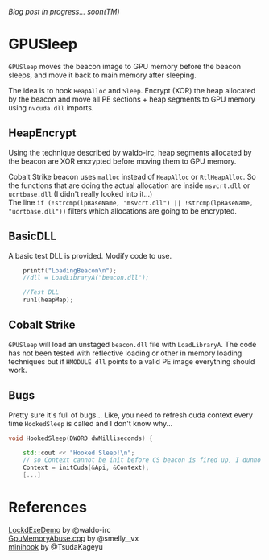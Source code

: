 *Blog post in progress... soon(TM)*

# GPUSleep
`GPUSleep` moves the beacon image to GPU memory before the beacon sleeps, and move it back to main memory after sleeping.

The idea is to hook `HeapAlloc` and `Sleep`. Encrypt (XOR) the heap allocated by the beacon and move all PE sections + heap segments to GPU memory using `nvcuda.dll` imports.  

## HeapEncrypt
Using the technique described by waldo-irc, heap segments allocated by the beacon are XOR encrypted before moving them to GPU memory.

Cobalt Strike beacon uses `malloc` instead of `HeapAlloc` or `RtlHeapAlloc`. So the functions that are doing the actual allocation are inside `msvcrt.dll` or `ucrtbase.dll` (I didn't really looked into it...)   
The line `if (!strcmp(lpBaseName, "msvcrt.dll") || !strcmp(lpBaseName, "ucrtbase.dll"))` filters which allocations are going to be encrypted.

## BasicDLL
A basic test DLL is provided.
Modify code to use.
```cpp
	printf("LoadingBeacon\n");
	//dll = LoadLibraryA("beacon.dll");

	//Test DLL
	run1(heapMap);
```

## Cobalt Strike
`GPUSleep` will load an unstaged `beacon.dll` file with `LoadLibraryA`. The code has not been tested with reflective loading or other in memory loading techniques but if `HMODULE dll` points to a valid PE image everything should work.

## Bugs
Pretty sure it's full of bugs...
Like, you need to refresh cuda context every time `HookedSleep` is called and I don't know why...
```cpp
void HookedSleep(DWORD dwMilliseconds) {

	std::cout << "Hooked Sleep!\n";
	// so Context cannot be init before CS beacon is fired up, I dunno why... If init before, cuda returns error 201
	Context = initCuda(&Api, &Context);
    [...]
```

# References
[LockdExeDemo](https://www.arashparsa.com/hook-heaps-and-live-free/) by @waldo-irc   
[GpuMemoryAbuse.cpp](https://github.com/vxunderground/VXUG-Papers/blob/main/GpuMemoryAbuse.cpp) by @smelly__vx  
[minihook](https://github.com/TsudaKageyu/minhook) by @TsudaKageyu